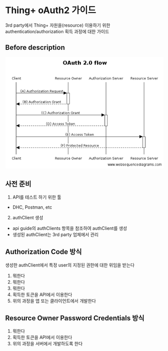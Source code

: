 # Thing+ oAuth2 가이드
3rd party에서 Thing+ 자원을(resource) 이용하기 위한 authentication/authorization 획득 과정에 대한 가이드 

## Before description
![oauth](./images/oauth2.png "oauth")


## 사전 준비
1. API를 테스트 하기 위한 툴
 - DHC, Postman, etc
2. authClient 생성
 - api guide의 authClients 항목을 참조하여 authClient를 생성
 - 생성된 authClient는 3rd party 업체에서 관리
 
 
## Authorization Code 방식
생성한 authClient에서 특정 user의 지정된 권한에 대한 위임을 받는다
 
1. 뭐한다
2. 뭐한다
3. 뭐한다
4. 획득한 토큰을 API에서 이용한다
5. 위의 과정을 앱 또는 클라이언트에서 개발한다

## Resource Owner Password Credentials 방식

1. 뭐한다
4. 획득한 토큰을 API에서 이용한다
5. 위의 과정을 서버에서 개발하도록 한다